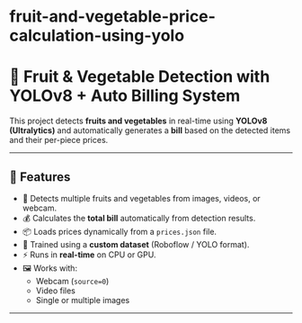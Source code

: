 # fruit-and-vegetable-price-calculation-using-yolo
# 🥕 Fruit & Vegetable Detection with YOLOv8 + Auto Billing System

This project detects **fruits and vegetables** in real-time using **YOLOv8 (Ultralytics)** and automatically generates a **bill** based on the detected items and their per-piece prices.

---

## 🚀 Features

- 🍎 Detects multiple fruits and vegetables from images, videos, or webcam.
- 💰 Calculates the **total bill** automatically from detection results.
- 📦 Loads prices dynamically from a `prices.json` file.
- 🧠 Trained using a **custom dataset** (Roboflow / YOLO format).
- ⚡ Runs in **real-time** on CPU or GPU.
- 🖼️ Works with:
  - Webcam (`source=0`)
  - Video files
  - Single or multiple images

---


